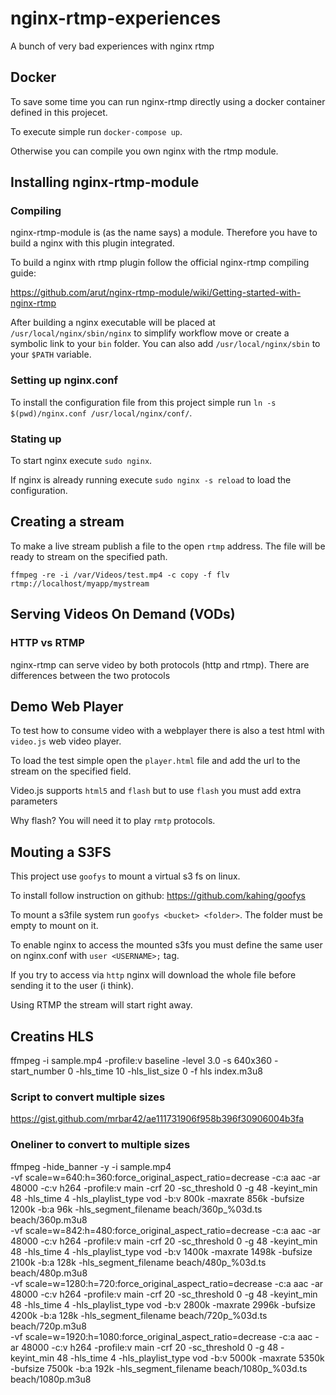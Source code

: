 # nginx-rtmp-experiences
A bunch of very bad experiences with nginx rtmp

## Docker

To save some time you can run nginx-rtmp directly using a docker container defined in this projecet.

To execute simple run `docker-compose up`.

Otherwise you can compile you own nginx with the rtmp module.

## Installing nginx-rtmp-module

### Compiling

nginx-rtmp-module is (as the name says) a module. Therefore you have to build a nginx with this plugin integrated.

To build a nginx with rtmp plugin follow the official nginx-rtmp compiling guide:

https://github.com/arut/nginx-rtmp-module/wiki/Getting-started-with-nginx-rtmp

After building a nginx executable will be placed at `/usr/local/nginx/sbin/nginx` to simplify workflow move or create a symbolic link to your `bin` folder. You can also add `/usr/local/nginx/sbin` to your `$PATH` variable.

### Setting up nginx.conf

To install the configuration file from this project simple run `ln -s $(pwd)/nginx.conf /usr/local/nginx/conf/`.

### Stating up

To start nginx execute `sudo nginx`.

If nginx is already running execute `sudo nginx -s reload` to load the configuration.

## Creating a stream

To make a live stream publish a file to the open `rtmp` address. The file will be ready to stream on the specified path.

```
ffmpeg -re -i /var/Videos/test.mp4 -c copy -f flv rtmp://localhost/myapp/mystream
```

## Serving Videos On Demand (VODs)

### HTTP vs RTMP

nginx-rtmp can serve video by both protocols (http and rtmp). There are differences between the two protocols

## Demo Web Player

To test how to consume video with a webplayer there is also a test html with `video.js` web video player.

To load the test simple open the `player.html` file and add the url to the stream on the specified field.

Video.js supports `html5` and `flash` but to use `flash` you must add extra parameters

Why flash? You will need it to play `rmtp` protocols.

## Mouting a S3FS

This project use `goofys` to mount a virtual s3 fs on linux. 

To install follow instruction on github: https://github.com/kahing/goofys

To mount a s3file system run `goofys <bucket> <folder>`. The folder must be empty to mount on it.

To enable nginx to access the mounted s3fs you must define the same user on nginx.conf with `user <USERNAME>;` tag.

If you try to access via `http` nginx will download the whole file before sending it to the user (i think).

Using RTMP the stream will start right away.

## Creatins HLS
ffmpeg -i sample.mp4 -profile:v baseline -level 3.0 -s 640x360 -start_number 0 -hls_time 10 -hls_list_size 0 -f hls index.m3u8

### Script to convert multiple sizes
https://gist.github.com/mrbar42/ae111731906f958b396f30906004b3fa


### Oneliner to convert to multiple sizes
ffmpeg -hide_banner -y -i sample.mp4 \
  -vf scale=w=640:h=360:force_original_aspect_ratio=decrease -c:a aac -ar 48000 -c:v h264 -profile:v main -crf 20 -sc_threshold 0 -g 48 -keyint_min 48 -hls_time 4 -hls_playlist_type vod  -b:v 800k -maxrate 856k -bufsize 1200k -b:a 96k -hls_segment_filename beach/360p_%03d.ts beach/360p.m3u8 \
  -vf scale=w=842:h=480:force_original_aspect_ratio=decrease -c:a aac -ar 48000 -c:v h264 -profile:v main -crf 20 -sc_threshold 0 -g 48 -keyint_min 48 -hls_time 4 -hls_playlist_type vod -b:v 1400k -maxrate 1498k -bufsize 2100k -b:a 128k -hls_segment_filename beach/480p_%03d.ts beach/480p.m3u8 \
  -vf scale=w=1280:h=720:force_original_aspect_ratio=decrease -c:a aac -ar 48000 -c:v h264 -profile:v main -crf 20 -sc_threshold 0 -g 48 -keyint_min 48 -hls_time 4 -hls_playlist_type vod -b:v 2800k -maxrate 2996k -bufsize 4200k -b:a 128k -hls_segment_filename beach/720p_%03d.ts beach/720p.m3u8 \
  -vf scale=w=1920:h=1080:force_original_aspect_ratio=decrease -c:a aac -ar 48000 -c:v h264 -profile:v main -crf 20 -sc_threshold 0 -g 48 -keyint_min 48 -hls_time 4 -hls_playlist_type vod -b:v 5000k -maxrate 5350k -bufsize 7500k -b:a 192k -hls_segment_filename beach/1080p_%03d.ts beach/1080p.m3u8